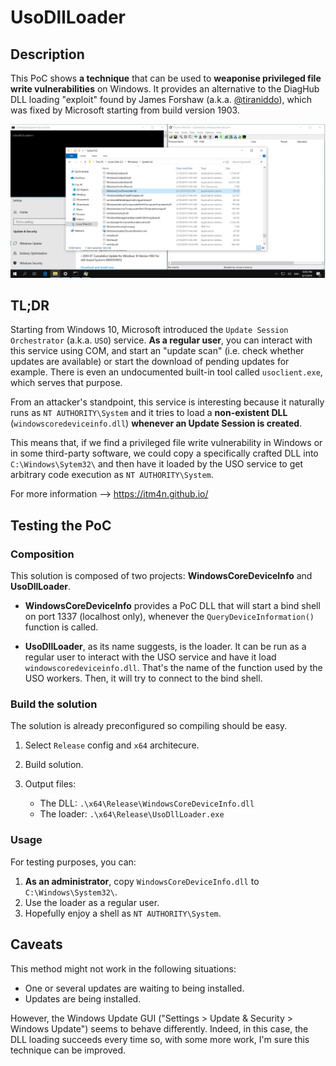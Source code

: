 # UsoDllLoader 

## Description 

This PoC shows __a technique__ that can be used to __weaponise privileged file write vulnerabilities__ on Windows. It provides an alternative to the DiagHub DLL loading "exploit" found by James Forshaw (a.k.a. [@tiraniddo](https://twitter.com/tiraniddo)), which was fixed by Microsoft starting from build version 1903.

<p align="center">
  <img src="/screenshots/UsoDllLoader.gif">
</p>

## TL;DR

Starting from Windows 10, Microsoft introduced the `Update Session Orchestrator` (a.k.a. `USO`) service. __As a regular user__, you can interact with this service using COM, and start an "update scan" (i.e. check whether updates are available) or start the download of pending updates for example. There is even an undocumented built-in tool called `usoclient.exe`, which serves that purpose. 

From an attacker's standpoint, this service is interesting because it naturally runs as `NT AUTHORITY\System` and it tries to load a __non-existent DLL__ (`windowscoredeviceinfo.dll`) __whenever an Update Session is created__.

This means that, if we find a privileged file write vulnerability in Windows or in some third-party software, we could copy a specifically crafted DLL into `C:\Windows\Sytem32\` and then have it loaded by the USO service to get arbitrary code execution as `NT AUTHORITY\System`. 

For more information --> https://itm4n.github.io/


## Testing the PoC

### Composition

This solution is composed of two projects: __WindowsCoreDeviceInfo__ and __UsoDllLoader__. 

- __WindowsCoreDeviceInfo__ provides a PoC DLL that will start a bind shell on port 1337 (localhost only), whenever the `QueryDeviceInformation()` function is called. 

- __UsoDllLoader__, as its name suggests, is the loader. It can be run as a regular user to interact with the USO service and have it load `windowscoredeviceinfo.dll`. That's the name of the function used by the USO workers. Then, it will try to connect to the bind shell. 

### Build the solution 

The solution is already preconfigured so compiling should be easy.

1. Select `Release` config and `x64` architecure.
2. Build solution.
3. Output files:

    - The DLL: `.\x64\Release\WindowsCoreDeviceInfo.dll`
    - The loader: `.\x64\Release\UsoDllLoader.exe`

### Usage 

For testing purposes, you can:

1. __As an administrator__, copy `WindowsCoreDeviceInfo.dll` to `C:\Windows\System32\`. 
2. Use the loader as a regular user.
3. Hopefully enjoy a shell as `NT AUTHORITY\System`.

## Caveats

This method might not work in the following situations:

- One or several updates are waiting to being installed.
- Updates are being installed.

However, the Windows Update GUI ("Settings > Update & Security > Windows Update") seems to behave differently. Indeed, in this case, the DLL loading succeeds every time so, with some more work, I'm sure this technique can be improved. 
